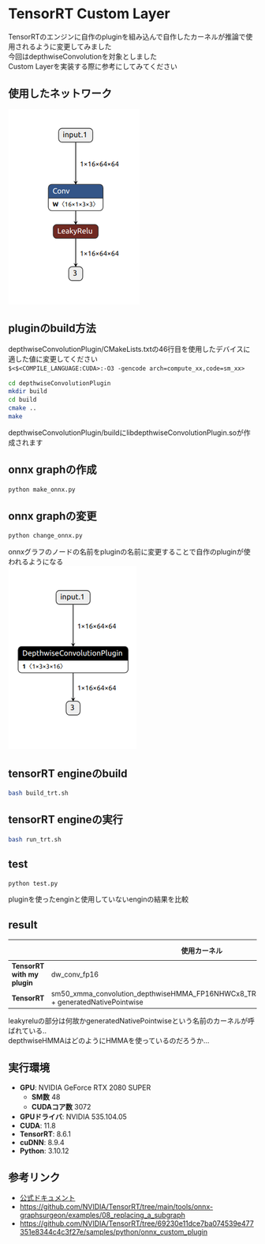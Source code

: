 # TensorRT Custom Layer
TensorRTのエンジンに自作のpluginを組み込んで自作したカーネルが推論で使用されるように変更してみました  
今回はdepthwiseConvolutionを対象としました  
Custom Layerを実装する際に参考にしてみてください

## 使用したネットワーク
![Alt text](image/make_onnx.png)

## pluginのbuild方法
depthwiseConvolutionPlugin/CMakeLists.txtの46行目を使用したデバイスに適した値に変更してください  
`$<$<COMPILE_LANGUAGE:CUDA>:-O3 -gencode arch=compute_xx,code=sm_xx>`

```bash
cd depthwiseConvolutionPlugin
mkdir build
cd build
cmake ..
make
```
depthwiseConvolutionPlugin/buildにlibdepthwiseConvolutionPlugin.soが作成されます

## onnx graphの作成
```bash
python make_onnx.py
```

## onnx graphの変更
```bash
python change_onnx.py
```
onnxグラフのノードの名前をpluginの名前に変更することで自作のpluginが使われるようになる  
![Alt text](image/change_onnx.png)

## tensorRT engineのbuild
```bash
bash build_trt.sh
```

## tensorRT engineの実行
```bash
bash run_trt.sh
```
## test
```bash
python test.py
```
pluginを使ったenginと使用していないenginの結果を比較

## result
|  | 使用カーネル | average time[us]  | tortal time[us]  |
| --- | --- | --- | --- |
| **TensorRT with my plugin**  | dw_conv_fp16  | 3.77  | 3.77  |
| **TensorRT** | sm50_xmma_convolution_depthwiseHMMA_FP16NHWCx8_TR3_TS3_STRIDEH1_STRIDEW1 + generatedNativePointwise | 3.50 + 2.66  | 6.16  |  

leakyreluの部分は何故かgeneratedNativePointwiseという名前のカーネルが呼ばれている..  
depthwiseHMMAはどのようにHMMAを使っているのだろうか...


## 実行環境
- **GPU**: NVIDIA GeForce RTX 2080 SUPER
    - **SM数** 48
    - **CUDAコア数** 3072
- **GPUドライバ**: NVIDIA 535.104.05
- **CUDA**: 11.8
- **TensorRT**: 8.6.1
- **cuDNN**: 8.9.4
- **Python**: 3.10.12

## 参考リンク

- [公式ドキュメント](https://docs.nvidia.com/deeplearning/tensorrt/developer-guide/index.html#extending)
- https://github.com/NVIDIA/TensorRT/tree/main/tools/onnx-graphsurgeon/examples/08_replacing_a_subgraph
- https://github.com/NVIDIA/TensorRT/tree/69230e11dce7ba074539e477351e8344c4c3f27e/samples/python/onnx_custom_plugin